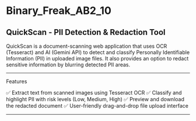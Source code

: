 # Binary_Freak_AB2_10
## QuickScan - PII Detection & Redaction Tool

QuickScan is a document-scanning web application that uses OCR (Tesseract) and AI (Gemini API) to detect and classify Personally Identifiable Information (PII) in uploaded image files. It also provides an option to redact sensitive information by blurring detected PII areas.

---

Features

✅ Extract text from scanned images using Tesseract OCR
✅ Classify and highlight PII with risk levels (Low, Medium, High)
✅ Preview and download the redacted document
✅ User-friendly drag-and-drop file upload interface


---
